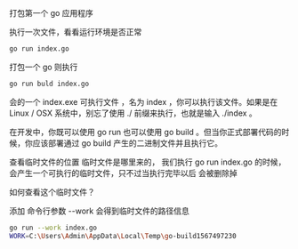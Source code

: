 打包第一个 go 应用程序

执行一次文件，看看运行环境是否正常
```bash
go run index.go 
```

打包一个 go 则执行
```bash
go run buld index.go
```
会的一个 index.exe 可执行文件 ，名为 index ，你可以执行该文件。如果是在 Linux / OSX 系统中，别忘了使用 ./ 前缀来执行，也就是输入 ./index 。

在开发中，你既可以使用 go run 也可以使用 go build 。但当你正式部署代码的时候，你应该部署通过 go build 产生的二进制文件并且执行它。



查看临时文件的位置
 临时文件是哪里来的， 我们执行 go run index.go 的时候，会产生一个可执行的临时文件，只不过当执行完毕以后 会被删除掉

 如何查看这个临时文件？

 添加 命令行参数 --work 会得到临时文件的路径信息

```bash
go run --work index.go
WORK=C:\Users\Admin\AppData\Local\Temp\go-build1567497230
```
